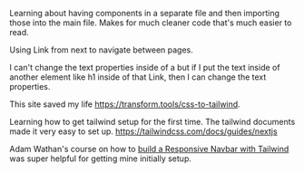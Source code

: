 Learning about having components in a separate file and then importing those into the main file. Makes for much cleaner code that's much easier to read. 

Using Link from next to navigate between pages. 

I can't change the text properties inside of a <Link> but if I put the text inside of another element like h1 inside of that Link, then I can change the text properties. 

This site saved my life https://transform.tools/css-to-tailwind.

Learning how to get tailwind setup for the first time. The tailwind documents made it very easy to set up. https://tailwindcss.com/docs/guides/nextjs

Adam Wathan's course on how to [build a Responsive Navbar with Tailwind](https://egghead.io/courses/build-a-responsive-navbar-with-tailwind-4d328a35) was super helpful for getting mine initially setup. 